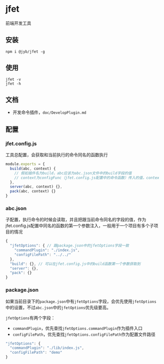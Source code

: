 # jfet

前端开发工具

## 安装

```shell
npm i @jyb/jfet -g
```

## 使用

```shell
jfet -v
jfet -h
```

## 文档

- 开发命令插件，`doc/DevelopPlugin.md`

## 配置

### jfet.config.js

工具总配置，会获取和当前执行的命令同名的函数执行

```javascript
module.exports = {
  build(abc, context) {
    // 假如插件名为build，abc应该为abc.json文件中的build字段的值
    // context为configFunc（jfet.config.js配置中的命令函数）传入的值，context可以看对应的命令插件的文档
  },
  server(abc, context) {},
  pack(abc, context) {}
}
```

### abc.json

子配置，执行命令的时候会读取，并且把跟当前命令同名的字段的值，作为jfet.config.js配置中同名的函数的第一个参数注入，一般用于一个项目有多个子项目的情况

```javascript
{
  "jfetOptions": { // 跟package.json中的jfetOptions字段一致
    "commandPlugin": "./index.js",
    "configFilePath": "../../"
  },
  "build": {}, // 可以在jfet.config.js中的build函数第一个参数获取到
  "server": {},
  "pack": {}
}
```

### package.json

如果当前目录下的`package.json`中有`jfetOptions`字段，会优先使用`jfetOptions`中的设置，不过`abc.json`中的`jfetOptions`优先级要高。

`jfetOptions`有两个字段：

- `commandPlugin`，优先查找`jfetOptions.commandPlugin`作为插件入口
- `configFilePath`，优先查找`jfetOptions.configFilePath`作为配置文件路径

```javascript
"jfetOptions": {
  "commandPlugin": "./lib/index.js",
  "configFilePath": "demo"
}
```